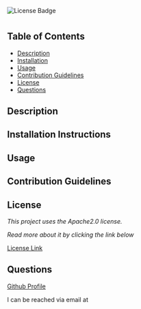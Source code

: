 ![License Badge](https://img.shields.io/static/v1?label=License&message=Apache2.0&color=blue)
# 

## Table of Contents

* [Description](#description)
* [Installation](#installation)
* [Usage](#usage)
* [Contribution Guidelines](#contribution-guidelines)
* [License](#license)
* [Questions](#questions)
    
## Description


## Installation Instructions


## Usage


## Contribution Guidelines


## License
*This project uses the Apache2.0 license.*

*Read more about it by clicking the link below*

[License Link](http://www.apache.org/licenses/LICENSE-2.0)

## Questions
[Github Profile](https://github.com/)

I can be reached via email at 
